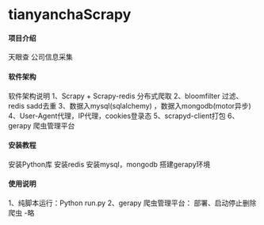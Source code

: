 # tianyanchaScrapy

#### 项目介绍
天眼查 公司信息采集

#### 软件架构
软件架构说明
1、Scrapy + Scrapy-redis 分布式爬取
2、bloomfilter 过滤、redis sadd去重
3、数据入mysql(sqlalchemy) ，数据入mongodb(motor异步)
4、User-Agent代理，IP代理，cookies登录态
5、scrapyd-client打包
6、gerapy 爬虫管理平台

#### 安装教程
安装Python库
安装redis
安装mysql，mongodb
搭建gerapy环境

#### 使用说明
1、纯脚本运行：Python run.py
2、gerapy 爬虫管理平台： 部署、启动停止删除爬虫 -略

